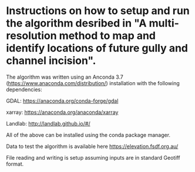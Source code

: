 # Instructions on how to setup and run the algorithm desribed in "A multi-resolution method to map and identify locations of future gully and channel incision".

The algorithm was written using an Anconda 3.7 (https://www.anaconda.com/distribution/) installation with the following dependencies:

GDAL: https://anaconda.org/conda-forge/gdal

xarray: https://anaconda.org/anaconda/xarray

Landlab: http://landlab.github.io/#/

All of the above can be installed using the conda package manager.

Data to test the algorithm is available here https://elevation.fsdf.org.au/

File reading and writing is setup assuming inputs are in standard Geotiff format.
